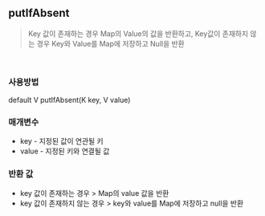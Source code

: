 ## putIfAbsent
> Key 값이 존재하는 경우 Map의 Value의 값을 반환하고, Key값이 존재하지 않는 경우 Key와 Value를 Map에 저장하고 Null을 반환

<br>

### 사용방법
default V putIfAbsent(K key, V value)
 

### 매개변수
- key - 지정된 값이 연관될 키
- value - 지정된 키와 연결될 값

### 반환 값
- key 값이 존재하는 경우 > Map의 value 값을 반환
- key 값이 존재하지 않는 경우 > key와 value를 Map에 저장하고 null을 반환
